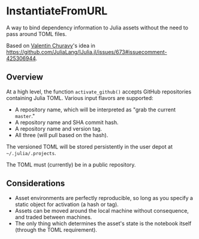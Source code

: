 # InstantiateFromURL

A way to bind dependency information to Julia assets without the need to pass around TOML files.

Based on [Valentin Churavy](https://github.com/vchuravy)'s idea in https://github.com/JuliaLang/IJulia.jl/issues/673#issuecomment-425306944.

## Overview

At a high level, the function `activate_github()` accepts GitHub repositories containing Julia TOML. Various input flavors are supported: 

* A repository name, which will be interpreted as "grab the current `master`."
* A repository name and SHA commit hash. 
* A repository name and version tag. 
* All three (will pull based on the hash).

The versioned TOML will be stored persistently in the user depot at `~/.julia/.projects`.

The TOML must (currently) be in a public repository. 

## Considerations 

* Asset environments are perfectly reproducible, so long as you specify a static object for activation (a hash or tag). 
* Assets can be moved around the local machine without consequence, and traded between machines. 
* The only thing which determines the asset's state is the notebook itself (through the TOML requirement). 